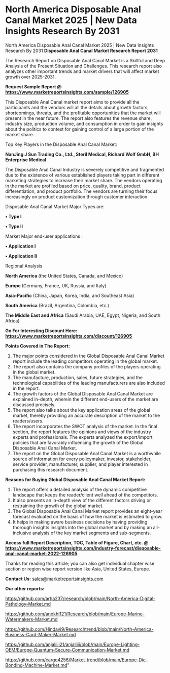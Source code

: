 # North America Disposable Anal Canal Market 2025 | New Data Insights Research By 2031
North America Disposable Anal Canal Market 2025 | New Data Insights Research By 2031
<strong>Disposable Anal Canal Market Research Report 2031</strong>

The Research Report on Disposable Anal Canal Market is a Skillful and Deep Analysis of the Present Situation and Challenges. This research report also analyzes other important trends and market drivers that will affect market growth over 2025-2031.

<strong>Request Sample Report @ <a href=https://www.marketreportsinsights.com/sample/126905>https://www.marketreportsinsights.com/sample/126905</a></strong>

This Disposable Anal Canal market report aims to provide all the participants and the vendors will all the details about growth factors, shortcomings, threats, and the profitable opportunities that the market will present in the near future. The report also features the revenue share, industry size, production volume, and consumption in order to gain insights about the politics to contest for gaining control of a large portion of the market share.

Top Key Players in the Disposable Anal Canal Market:

<strong>NanJing J Sun Trading Co., Ltd., Steril Medical, Richard Wolf GmbH, BH Enterprise Medical</strong>

The Disposable Anal Canal Industry is severely competitive and fragmented due to the existence of various established players taking part in different marketing strategies to increase their market share. The vendors operating in the market are profiled based on price, quality, brand, product differentiation, and product portfolio. The vendors are turning their focus increasingly on product customization through customer interaction.

Disposable Anal Canal Market Major Types are:

<strong>• Type I

• Type II</strong>

Market Major end-user applications :

<strong>• Application I

• Application II</strong>

Regional Analysis

</u><strong><b>North America</b></strong> (the United States, Canada, and Mexico)

<strong><b>Europe </b></strong>(Germany, France, UK, Russia, and Italy)

<strong><b>Asia-Pacific</b></strong> (China, Japan, Korea, India, and Southeast Asia)

<strong><b>South America</b></strong> (Brazil, Argentina, Colombia, etc.)

<strong><b>The Middle East and Africa</b></strong> (Saudi Arabia, UAE, Egypt, Nigeria, and South Africa)

<strong>Go For Interesting Discount Here: <a href=https://www.marketreportsinsights.com/discount/126905>https://www.marketreportsinsights.com/discount/126905</a></strong>

<strong>Points Covered in The Report:</strong>
<ol>
  <li>The major points considered in the Global Disposable Anal Canal Market report include the leading competitors operating in the global market.</li>
  <li>The report also contains the company profiles of the players operating in the global market.</li>
  <li>The manufacture, production, sales, future strategies, and the technological capabilities of the leading manufacturers are also included in the report.</li>
  <li>The growth factors of the Global Disposable Anal Canal Market are explained in-depth, wherein the different end-users of the market are discussed precisely.</li>
  <li>The report also talks about the key application areas of the global market, thereby providing an accurate description of the market to the readers/users.</li>
  <li>The report incorporates the SWOT analysis of the market. In the final section, the report features the opinions and views of the industry experts and professionals. The experts analyzed the export/import policies that are favorably influencing the growth of the Global Disposable Anal Canal Market.</li>
  <li>The report on the Global Disposable Anal Canal Market is a worthwhile source of information for every policymaker, investor, stakeholder, service provider, manufacturer, supplier, and player interested in purchasing this research document.</li>
</ol>
<strong>Reasons for Buying Global Disposable Anal Canal Market Report:</strong>

<ol>
  <li>The report offers a detailed analysis of the dynamic competitive landscape that keeps the reader/client well ahead of the competitors.</li>
  <li>It also presents an in-depth view of the different factors driving or restraining the growth of the global market.</li>
  <li>The Global Disposable Anal Canal Market report provides an eight-year forecast evaluated on the basis of how the market is estimated to grow.</li>
  <li>It helps in making aware business decisions by having providing thorough insights insights into the global market and by making an all-inclusive analysis of the key market segments and sub-segments.</li>
</ol>
<strong>Access full Report Description, TOC, Table of Figure, Chart, etc. @ <a href=https://www.marketreportsinsights.com/industry-forecast/disposable-anal-canal-market-2022-126905>https://www.marketreportsinsights.com/industry-forecast/disposable-anal-canal-market-2022-126905</a></strong>


Thanks for reading this article; you can also get individual chapter wise section or region wise report version like Asia, United States, Europe.

<strong>Contact Us:</strong>
sales@marketreportsinsights.com

<strong>Our other reports:</strong>

<a href=https://github.com/arha237/research/blob/main/North-America-Digital-Pathology-Market.md>https://github.com/arha237/research/blob/main/North-America-Digital-Pathology-Market.md</a>

<a href=https://github.com/anokhi121/Research/blob/main/Europe-Marine-Watermakers-Market.md>https://github.com/anokhi121/Research/blob/main/Europe-Marine-Watermakers-Market.md</a>

<a href=https://github.com/Hindavi9/Researchtrend/blob/main/North-America-Business-Card-Maker-Market.md>https://github.com/Hindavi9/Researchtrend/blob/main/North-America-Business-Card-Maker-Market.md</a>

<a href=https://github.com/anjaliiii21/anjaliiii/blob/main/Europe-Lighting-OEM/Europe-Quantum-Secure-Communication-Market.md>https://github.com/anjaliiii21/anjaliiii/blob/main/Europe-Lighting-OEM/Europe-Quantum-Secure-Communication-Market.md</a>

<a href=https://github.com/cargo4256/Market-trend/blob/main/Europe-Die-Bonding-Machine-Market.md>https://github.com/cargo4256/Market-trend/blob/main/Europe-Die-Bonding-Machine-Market.md</a>"
